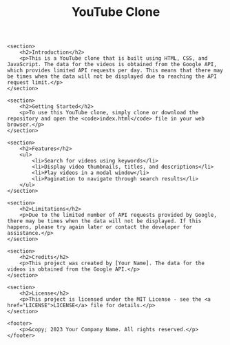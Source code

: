 <!DOCTYPE html>
<html>
<head>
	<title>YouTube Clone</title>
</head>
<body>
	<header>
		<h1>YouTube Clone</h1>
	</header>

	<section>
		<h2>Introduction</h2>
		<p>This is a YouTube clone that is built using HTML, CSS, and JavaScript. The data for the videos is obtained from the Google API, which provides limited API requests per day. This means that there may be times when the data will not be displayed due to reaching the API request limit.</p>
	</section>

	<section>
		<h2>Getting Started</h2>
		<p>To use this YouTube clone, simply clone or download the repository and open the <code>index.html</code> file in your web browser.</p>
	</section>

	<section>
		<h2>Features</h2>
		<ul>
			<li>Search for videos using keywords</li>
			<li>Display video thumbnails, titles, and descriptions</li>
			<li>Play videos in a modal window</li>
			<li>Pagination to navigate through search results</li>
		</ul>
	</section>

	<section>
		<h2>Limitations</h2>
		<p>Due to the limited number of API requests provided by Google, there may be times when the data will not be displayed. If this happens, please try again later or contact the developer for assistance.</p>
	</section>

	<section>
		<h2>Credits</h2>
		<p>This project was created by [Your Name]. The data for the videos is obtained from the Google API.</p>
	</section>

	<section>
		<h2>License</h2>
		<p>This project is licensed under the MIT License - see the <a href="LICENSE">LICENSE</a> file for details.</p>
	</section>

	<footer>
		<p>&copy; 2023 Your Company Name. All rights reserved.</p>
	</footer>
</body>
</html>
